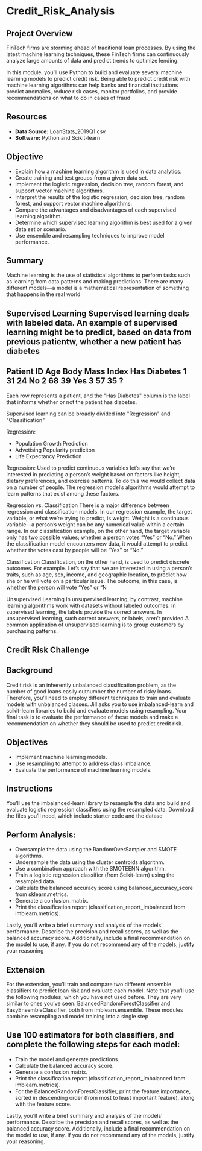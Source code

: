# Credit_Risk_Analysis

## Project Overview
FinTech firms are storming ahead of traditional loan processes. By using the latest 
machine learning techniques, these FinTech firms can continuously analyze large 
amounts of data and predict trends to optimize lending.

In this module, you’ll use Python to build and evaluate several machine learning models
to predict credit risk. Being able to predict credit risk with machine learning 
algorithms can help banks and financial institutions predict anomalies, reduce risk 
cases, monitor portfolios, and provide recommendations on what to do in cases of fraud

## Resources
- **Data Source:** LoanStats_2019Q1.csv
- **Software:** Python and Scikit-learn 

## Objective
- Explain how a machine learning algorithm is used in data analytics.
- Create training and test groups from a given data set.
- Implement the logistic regression, decision tree, random forest, and support vector machine algorithms.
- Interpret the results of the logistic regression, decision tree, random forest, and support vector machine algorithms.
- Compare the advantages and disadvantages of each supervised learning algorithm.
- Determine which supervised learning algorithm is best used for a given data set or scenario.
- Use ensemble and resampling techniques to improve model performance.

## Summary
Machine learning is the use of statistical algorithms to perform tasks such as 
learning from data patterns and making predictions. There are many different models—a 
model is a mathematical representation of something that happens in the real world

Supervised Learning
Supervised learning deals with labeled data. An example of supervised learning might 
be to predict, based on data from previous patientw, whether a new patient has diabetes
-------------------------------------------------------------
Patient ID 	Age 	Body Mass Index 	Has Diabetes
1 		31 	24 			No
2 		68 	39 			Yes
3 		57 	35 			?
-------------------------------------------------------------
Each row represents a patient, and the "Has Diabetes" column is the label that 
informs whether or not the patient has diabetes.

Supervised learning can be broadly divided into "Regression" and "Classification"

Regression:
- Population Growth Prediction
- Advetising Popularity prediciton
- Life Expectancy Prediction

Regression: Used to predict continuous variables
let’s say that we’re interested in predicting a person’s weight based on factors like 
height, dietary preferences, and exercise patterns. To do this we would collect data on
a number of people. The regression model’s algorithms would attempt to learn 
patterns that exist among these factors.

Regression vs. Classification
There is a major difference between regression and classification models. 
In our regression example, the target variable, or what we’re trying to predict, 
is weight. Weight is a continuous variable—a person’s weight can be any numerical 
value within a certain range. In our classification example, on the other hand, 
the target variable only has two possible values; whether a person votes “Yes” or “No.” 
When the classification model encounters new data, it would attempt to predict 
whether the votes cast by people will be “Yes” or “No.”

Classification
Classification, on the other hand, is used to predict discrete outcomes. 
For example. Let’s say that we are interested in using a person’s traits, such as age, 
sex, income, and geographic location, to predict how she or he will vote on a particular issue. 
The outcome, in this case, is whether the person will vote “Yes” or “N

Unsupervised Learning
In unsupervised learning, by contrast, machine learning algorithms work with datasets 
without labeled outcomes. In supervised learning, the labels provide the correct answers. 
In unsupervised learning, such correct answers, or labels, aren’t provided
A common application of unsupervised learning is to group customers by purchasing patterns.

## Credit Risk Challenge

## Background
Credit risk is an inherently unbalanced classification problem, as the number of good loans easily outnumber the number of risky loans. Therefore, you’ll need to employ different techniques to train and evaluate models with unbalanced classes. Jill asks you to use imbalanced-learn and scikit-learn libraries to build and evaluate models using resampling. Your final task is to evaluate the performance of these models and make a recommendation on whether they should be used to predict credit risk.

## Objectives
- Implement machine learning models.
- Use resampling to attempt to address class imbalance.
- Evaluate the performance of machine learning models.

## Instructions
You’ll use the imbalanced-learn library to resample the data and build and evaluate logistic regression classifiers using the resampled data. Download the files you’ll need, which include starter code and the datase

## Perform Analysis:
- Oversample the data using the RandomOverSampler and SMOTE algorithms.
- Undersample the data using the cluster centroids algorithm.
- Use a combination approach with the SMOTEENN algorithm.
- Train a logistic regression classifier (from Scikit-learn) using the resampled data.
- Calculate the balanced accuracy score using balanced_accuracy_score from sklearn.metrics.
- Generate a confusion_matrix.
- Print the classification report (classification_report_imbalanced from imblearn.metrics).

Lastly, you’ll write a brief summary and analysis of the models’ performance. Describe the precision and recall scores, as well as the balanced accuracy score. Additionally, include a final recommendation on the model to use, if any. If you do not recommend any of the models, justify your reasoning

## Extension
For the extension, you’ll train and compare two different ensemble classifiers to predict loan risk and evaluate each model. Note that you’ll use the following modules, which you have not used before. They are very similar to ones you’ve seen: BalancedRandomForestClassifier and EasyEnsembleClassifier, both from imblearn.ensemble. These modules combine resampling and model training into a single step

## Use 100 estimators for both classifiers, and complete the following steps for each model:
- Train the model and generate predictions.
- Calculate the balanced accuracy score.
- Generate a confusion matrix.
- Print the classification report (classification_report_imbalanced from imblearn.metrics).
- For the BalancedRandomForestClassifier, print the feature importance, sorted in descending order (from most to least important  feature), along with the feature score.

Lastly, you’ll write a brief summary and analysis of the models’ performance. Describe the precision and recall scores, as well as the balanced accuracy score. Additionally, include a final recommendation on the model to use, if any. If you do not recommend any of the models, justify your reasoning.
